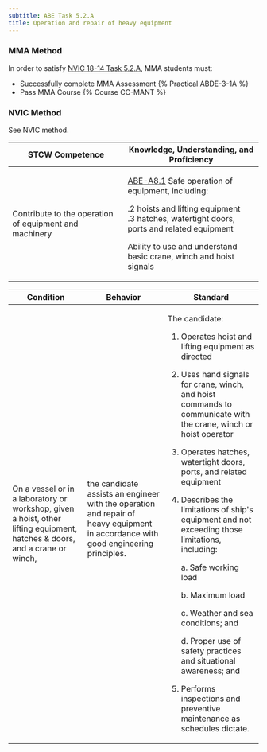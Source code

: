 ```yaml
---
subtitle: ABE Task 5.2.A 
title: Operation and repair of heavy equipment
---
```



### MMA Method

In order to satisfy  [NVIC 18-14  Task  5.2.A](/stcw23/assets/images/nvic-18-14.pdf), MMA students must:

* Successfully complete MMA Assessment {% Practical ABDE-3-1A %}
* Pass MMA Course {% Course CC-MANT %}


### NVIC Method

<a onclick="togglevisibility('nvic_methods')" >See NVIC method.</a>

<div id='nvic_methods' class='hide'>

<table>
<thead>
<tr>
<th class='forty'> STCW Competence </th>
<th class='sixty'> Knowledge, Understanding, and Proficiency </th>
</tr>
</thead>




<tbody>
<tr><td markdown='1'>

Contribute to the operation of equipment and machinery

</td><td markdown='1'>

[ABE-A8.1](../../tables/35.html#ABE-A8.1) Safe operation of equipment, including: 

.2  hoists and lifting equipment  
.3  hatches, watertight doors, ports and related equipment 

Ability to use and understand basic crane, winch and hoist signals

</td></tr>


</tbody>
</table>


<table>
<thead>
<tr><th class='twenty'>  Condition </th><th class='twenty'> Behavior </th><th  class='sixty'>Standard </th></tr>
</thead>
<tbody >



<tr><td markdown='1'>

On a vessel or in a laboratory or workshop, given a hoist, other lifting equipment, hatches & doors, and  a crane or winch,

</td><td markdown='1'>

the candidate assists an engineer with the operation and repair of heavy equipment in accordance with good engineering principles.

<br>

<div class="tooltip">
<span class="tooltiptext">
</span>
</div>


</td><td markdown='1'>

The candidate: 

1. Operates hoist and lifting equipment as directed
2. Uses hand signals for crane, winch, and hoist commands to communicate with the crane, winch or hoist operator
3. Operates hatches, watertight doors, ports, and related equipment
4. Describes the limitations of ship's equipment and not exceeding those limitations, including:

	a. Safe working load

	b. Maximum load

	c. Weather and sea conditions; and 

	d. Proper use of safety practices and situational awareness; and 
5. Performs inspections and preventive maintenance as schedules dictate. 

</td></tr>
</tbody>
</table>
</div>
